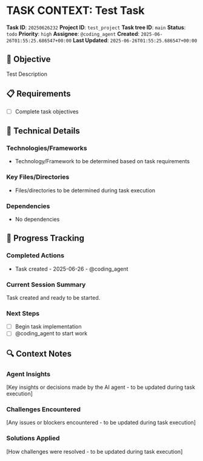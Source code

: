 # TASK CONTEXT: Test Task

**Task ID**: `20250626232`
**Project ID**: `test_project`
**Task tree ID**: `main`
**Status**: `todo`
**Priority**: `high`
**Assignee**: `@coding_agent`
**Created**: `2025-06-26T01:55:25.686547+00:00`
**Last Updated**: `2025-06-26T01:55:25.686547+00:00`

## 🎯 Objective
Test Description

## 📋 Requirements
- [ ] Complete task objectives

## 🔧 Technical Details
### Technologies/Frameworks
- Technology/Framework to be determined based on task requirements

### Key Files/Directories
- Files/directories to be determined during task execution

### Dependencies
- No dependencies

## 🚀 Progress Tracking
### Completed Actions
- Task created - 2025-06-26 - @coding_agent

### Current Session Summary
Task created and ready to be started.

### Next Steps
- [ ] Begin task implementation
- [ ] @coding_agent to start work

## 🔍 Context Notes
### Agent Insights
[Key insights or decisions made by the AI agent - to be updated during task execution]

### Challenges Encountered
[Any issues or blockers encountered - to be updated during task execution]

### Solutions Applied
[How challenges were resolved - to be updated during task execution]
